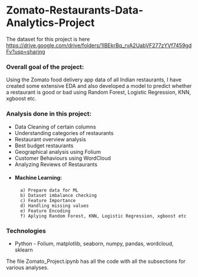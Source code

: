 # Zomato-Restaurants-Data-Analytics-Project
The dataset for this project is here https://drive.google.com/drive/folders/1lBEkrBq_rvA2UabVF277zYVf7459gdFv?usp=sharing

### Overall goal of the project: 
Using the Zomato food delivery app data of all Indian restaurants, I have created some extensive EDA and also developed a model to predict whether a restaurant is good or bad using Random Forest, Logistic Regression, KNN, xgboost etc.

### Analysis done in this project: 
* Data Cleaning of certain columns
* Understanding categories of restaurants
* Restaurant overview analysis
* Best budget restaurants
* Geographical analysis using Folium
* Customer Behaviours using WordCloud
* Analyzing Reviews of Restaurants
* #### Machine Learning:
        a) Prepare data for ML
        b) Dataset imbalance checking
        c) Feature Importance
        d) Handling missing values
        e) Feature Encoding
        f) Aplying Random Forest, KNN, Logistic Regression, xgboost etc
### Technologies
* Python - Folium, matplotlib, seaborn, numpy, pandas, wordcloud, sklearn

The file Zomato_Project.ipynb has all the code with all the subsections for various analyses.
